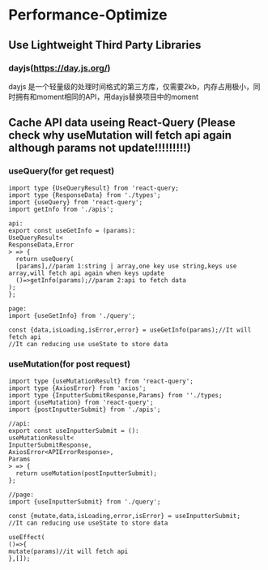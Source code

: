# Performance-Optimize
## Use Lightweight Third Party Libraries 
### dayjs(https://day.js.org/)
dayjs 是一个轻量级的处理时间格式的第三方库，仅需要2kb，内存占用极小，同时拥有和moment相同的API，用dayjs替换项目中的moment

## Cache API data useing React-Query  (Please check why useMutation will fetch api again although params not update!!!!!!!!!)
### useQuery(for get request)
```
import type {UseQueryResult} from 'react-query;
import type {ResponseData} from './types';
import {useQuery} from 'react-query';
import getInfo from './apis';

api:
export const useGetInfo = (params):
UseQueryResult<
ResponseData,Error
> => {
  return useQuery(
  [params],//param 1:string | array,one key use string,keys use array,will fetch api again when keys update
  ()=>getInfo(params);//param 2:api to fetch data
);
};

page:
import {useGetInfo} from './query';

const {data,isLoading,isError,error} = useGetInfo(params);//It will fetch api
//It can reducing use useState to store data

```

### useMutation(for post request)
```
import type {useMutationResult} from 'react-query';
import type {AxiosError} from 'axios';
import type {InputterSubmitResponse,Params} from ''./types;
import {useMutation} from 'react-query';
import {postInputterSubmit} from './apis';

//api:
export const useInputterSubmit = ():
useMutationResult<
InputterSubmitResponse,
AxiosError<APIErrorResponse>,
Params
> => {
  return useMutation(postInputterSubmit);
};

//page:
import {useInputterSubmit} from './query';

const {mutate,data,isLoading,error,isError} = useInputterSubmit;
//It can reducing use useState to store data

useEffect(
()=>{
mutate(params)//it will fetch api
},[]);

```
